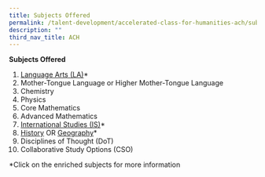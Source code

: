 ```yaml
---
title: Subjects Offered
permalink: /talent-development/accelerated-class-for-humanities-ach/subjects-offered/
description: ""
third_nav_title: ACH
---
```

**Subjects Offered**

1.  [Language Arts (LA)](https://www.acsindep.moe.edu.sg/wp-content/uploads/2020/07/ACH-Brochure-for-Lang-Arts-2021.pdf)\*
2.  Mother-Tongue Language or Higher Mother-Tongue Language
3.  Chemistry
4.  Physics
5.  Core Mathematics
6.  Advanced Mathematics
7.  [International Studies (IS)](https://www.acsindep.moe.edu.sg/wp-content/uploads/2023/01/ISY3-Subject-Brochure-v2023.pdf)\*
8.  [History](https://www.acsindep.moe.edu.sg/wp-content/uploads/2020/07/ACH-Brochure-for-History-2021.pdf) OR [Geography](https://www.acsindep.moe.edu.sg/wp-content/uploads/2021/08/ACH-Brochure-for-Geography-2022-1.pdf)\*
9.  Disciplines of Thought (DoT)
10.  Collaborative Study Options (CSO)

\*Click on the enriched subjects for more information